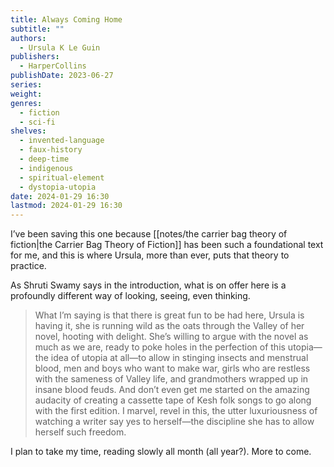 ```yaml
---
title: Always Coming Home
subtitle: ""
authors:
  - Ursula K Le Guin
publishers:
  - HarperCollins
publishDate: 2023-06-27
series: 
weight: 
genres:
  - fiction
  - sci-fi
shelves:
  - invented-language
  - faux-history
  - deep-time
  - indigenous
  - spiritual-element
  - dystopia-utopia
date: 2024-01-29 16:30
lastmod: 2024-01-29 16:30
---
```

I’ve been saving this one because [[notes/the carrier bag theory of fiction|the Carrier Bag Theory of Fiction]] has been such a foundational text for me, and this is where Ursula, more than ever, puts that theory to practice. 

As Shruti Swamy says in the introduction, what is on offer here is a profoundly different way of looking, seeing, even thinking.

> What I’m saying is that there is great fun to be had here, Ursula is having it, she is running wild as the oats through the Valley of her novel, hooting with delight. She’s willing to argue with the novel as much as we are, ready to poke holes in the perfection of this utopia—the idea of utopia at all—to allow in stinging insects and menstrual blood, men and boys who want to make war, girls who are restless with the sameness of Valley life, and grandmothers wrapped up in insane blood feuds. And don’t even get me started on the amazing audacity of creating a cassette tape of Kesh folk songs to go along with the first edition. I marvel, revel in this, the utter luxuriousness of watching a writer say yes to herself—the discipline she has to allow herself such freedom.

I plan to take my time, reading slowly all month (all year?). More to come.